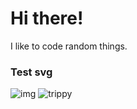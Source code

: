 # Hi there!

I like to code random things.

### Test svg
![img](https://us-central1-biofun.cloudfunctions.net/app/test.svg)
![trippy](https://biofun.web.app/ayy.svg)
